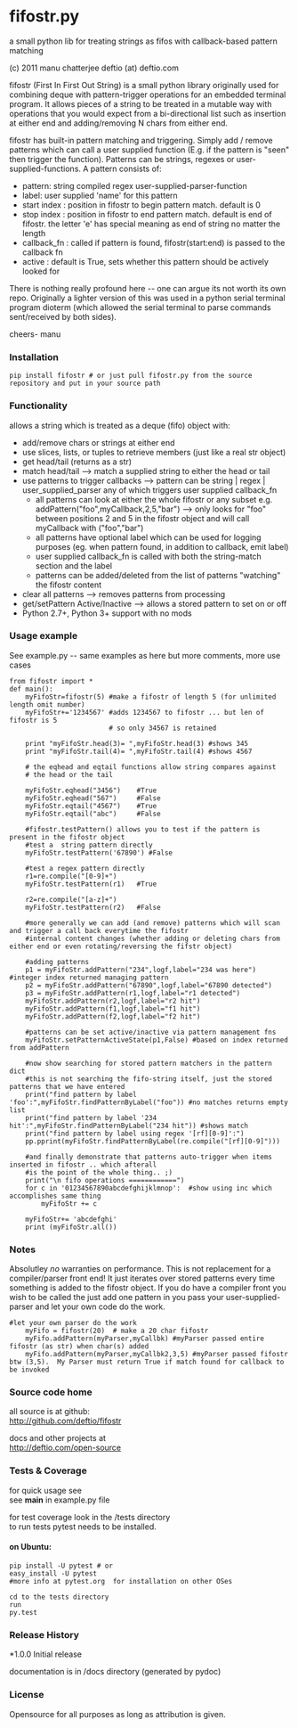 # fifostr.py
    
a small python lib for treating strings as fifos with callback-based pattern matching

(c) 2011 manu chatterjee    deftio (at) deftio.com

fifostr (First In First Out String) is a small python library originally used for combining deque with pattern-trigger operations for an embedded terminal program.  It allows pieces of a string to be treated in a mutable way with operations that you would expect from a bi-directional list such as insertion at either end and adding/removing N chars from either end.  

fifostr has built-in pattern matching and triggering.  Simply add / remove patterns which can call a user supplied function (E.g. if the pattern is "seen" then trigger the function).  Patterns can be strings, regexes or user-supplied-functions. A pattern consists of:  
  * pattern: string <or> compiled regex <or> user-supplied-parser-function  
  * label: user supplied 'name' for this pattern  
  * start index : position in fifostr to begin pattern match.  default is 0  
  * stop index : position in fifostr to end pattern match.  default is end of fifostr.  the letter 'e' has special meaning as end of string no matter the length  
  * callback_fn : called if pattern is found, fifostr(start:end) is passed to the callback fn  
  * active : default is True, sets whether this pattern should be actively looked for  

There is nothing really profound here -- one can argue its not worth its own repo. Originally a lighter version of this was used in a python serial terminal program dioterm (which allowed the serial terminal to parse commands sent/received by both sides).  

cheers-
manu


### Installation
```
pip install fifostr # or just pull fifostr.py from the source repository and put in your source path  
```


### Functionality   
allows a string which is treated as a deque (fifo) object with:  
  * add/remove chars or strings at either end   
  * use slices, lists, or tuples to retrieve members (just like a real str object)   
  * get head/tail (returns as a str)  
  * match head/tail  --> match a supplied string to either the head or tail  
  * use patterns to trigger callbacks  --> pattern can be string | regex | user_supplied_parser any of which triggers user supplied callback_fn  
    * all patterns can look at either the whole fifostr or any subset e.g. addPattern("foo",myCallback,2,5,"bar") 
        --> only looks for "foo" between positions 2 and 5 in the fifostr   object and will call myCallback with ("foo","bar")  
    * all patterns have optional label which can be used for logging purposes (eg. when pattern found, in addition to callback, emit label)  
    * user supplied callback_fn is called with both the string-match section and the label  
    * patterns can be added/deleted from the list of patterns "watching" the fifostr content
  * clear all patterns --> removes patterns from processing  
  * get/setPattern Active/Inactive  --> allows a stored pattern to set on or off  
  * Python 2.7+, Python 3+ support with no mods  

### Usage example   

See example.py -- same examples as here but more comments, more use cases  
```
from fifostr import *
def main():
    myFifoStr=fifostr(5) #make a fifostr of length 5 (for unlimited length omit number)
    myFifoStr+='1234567' #adds 1234567 to fifostr ... but len of fifostr is 5
                         # so only 34567 is retained
   
    print "myFifoStr.head(3)= ",myFifoStr.head(3) #shows 345
    print "myFifoStr.tail(4)= ",myFifoStr.tail(4) #shows 4567

    # the eqhead and eqtail functions allow string compares against
    # the head or the tail

    myFifoStr.eqhead("3456")    #True
    myFifoStr.eqhead("567")     #False
    myFifoStr.eqtail("4567")    #True
    myFifoStr.eqtail("abc")     #False

    #fifostr.testPattern() allows you to test if the pattern is present in the fifostr object
    #test a  string pattern directly
    myFifoStr.testPattern('67890') #False
    
    #test a regex pattern directly
    r1=re.compile("[0-9]+")
    myFifoStr.testPattern(r1)   #True

    r2=re.compile("[a-z]+")
    myFifoStr.testPattern(r2)   #False

    #more generally we can add (and remove) patterns which will scan and trigger a call back everytime the fifostr 
    #internal content changes (whether adding or deleting chars from either end or even rotating/reversing the fifstr object)

    #adding patterns
    p1 = myFifoStr.addPattern("234",logf,label="234 was here") #integer index returned managing pattern 
    p2 = myFifoStr.addPattern("67890",logf,label="67890 detected")
    p3 = myFifoStr.addPattern(r1,logf,label="r1 detected")
    myFifoStr.addPattern(r2,logf,label="r2 hit")
    myFifoStr.addPattern(f1,logf,label="f1 hit")   
    myFifoStr.addPattern(f2,logf,label="f2 hit")    

    #patterns can be set active/inactive via pattern management fns 
    myFifoStr.setPatternActiveState(p1,False) #based on index returned from addPattern

    #now show searching for stored pattern matchers in the pattern dict
    #this is not searching the fifo-string itself, just the stored patterns that we have entered
    print("find pattern by label 'foo':",myFifoStr.findPatternByLabel("foo")) #no matches returns empty list
    print("find pattern by label '234 hit':",myFifoStr.findPatternByLabel("234 hit")) #shows match
    print("find pattern by label using regex '[rf][0-9]':")
    pp.pprint(myFifoStr.findPatternByLabel(re.compile("[rf][0-9]")))

    #and finally demonstrate that patterns auto-trigger when items inserted in fifostr .. which afterall
    #is the point of the whole thing.. ;)
    print("\n fifo operations ============")
    for c in '01234567890abcdefghijklmnop':  #show using inc which accomplishes same thing
        myFifoStr += c

    myFifoStr+= 'abcdefghi'
    print (myFifoStr.all())

```

### Notes  
Absolutley *no* warranties on performance.  This is not replacement for a compiler/parser front end!  It just iterates over stored patterns every time something is added to the 
fifostr object.  If you do have a compiler front you wish to be called the just add one pattern in you pass your user-supplied-parser and let your own code do the work.

```
#let your own parser do the work  
    myFifo = fifostr(20)  # make a 20 char fifostr
    myFifo.addPattern(myParser,myCallbk) #myParser passed entire fifostr (as str) when char(s) added
    myFifo.addPattern(myParser,myCallbk2,3,5) #myParser passed fifostr btw (3,5).  My Parser must return True if match found for callback to be invoked

```

### Source code home
all source is at github:  
http://github.com/deftio/fifostr  

docs and other projects at   
http://deftio.com/open-source  

### Tests & Coverage
for quick usage see  
see __main__ in example.py file  

for test coverage look in the /tests directory  
to run tests pytest needs to be installed.  
#### on Ubuntu:
    pip install -U pytest # or  
    easy_install -U pytest  
    #more info at pytest.org  for installation on other OSes  

    cd to the tests directory  
    run  
    py.test  

### Release History  
*1.0.0 Initial release  

documentation is in /docs directory (generated by pydoc)
  
### License
Opensource for all purposes as long as attribution is given.   







